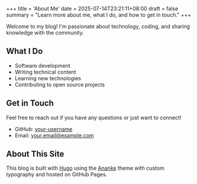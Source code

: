 +++
title = 'About Me'
date = 2025-07-14T23:21:11+08:00
draft = false
summary = "Learn more about me, what I do, and how to get in touch."
+++

Welcome to my blog! I'm passionate about technology, coding, and sharing knowledge with the community.

## What I Do

- Software development
- Writing technical content
- Learning new technologies
- Contributing to open source projects

## Get in Touch

Feel free to reach out if you have any questions or just want to connect!

- GitHub: [your-username](https://github.com/your-username)
- Email: your.email@example.com

## About This Site

This blog is built with [Hugo](https://gohugo.io/) using the [Ananke](https://github.com/theNewDynamic/gohugo-theme-ananke) theme with custom typography and hosted on GitHub Pages.
